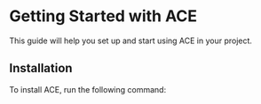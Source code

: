 # Getting Started with ACE

This guide will help you set up and start using ACE in your project.

## Installation

To install ACE, run the following command: